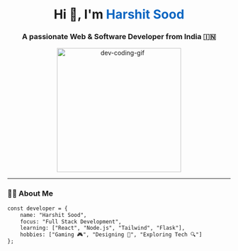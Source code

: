 <div align="center">

  <h1>Hi 👋, I'm <span style="color:#0a66c2;">Harshit Sood</span></h1>
  <h3>A passionate Web & Software Developer from India 🇮🇳</h3>

  <img src="https://i.pinimg.com/originals/e2/9e/1a/e29e1a7bcce0269e79cc7430d7736ee0.gif" width="280" alt="dev-coding-gif" />

</div>

---

### 🧑‍💻 About Me

```html
const developer = {
    name: "Harshit Sood",
    focus: "Full Stack Development",
    learning: ["React", "Node.js", "Tailwind", "Flask"],
    hobbies: ["Gaming 🎮", "Designing 🎨", "Exploring Tech 🔍"]
};
